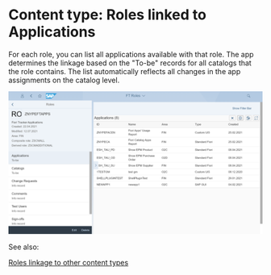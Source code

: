 # Content type: Roles linked to Applications

For each role, you can list all applications available with that role. The app determines the linkage based on the "To-be" records for all catalogs that the role contains. The list automatically reflects all changes in the app assignments on the catalog level.

[![](res/role-apps.png)](res/role-apps.png)

See also:

[Roles linkage to other content types](roles.md#linkage-to-other-content-types)